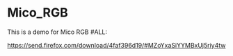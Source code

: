 # Mico_RGB
This is a demo for Mico RGB
#ALL:

https://send.firefox.com/download/4faf396d19/#MZoYxaSiYYMBxUj5riy4tw
